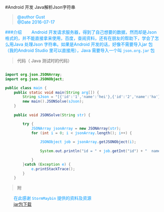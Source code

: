 #Android 开发 Java解析Json字符串

><font color=#0099ff>@author Gust <br>
>@Date 2016-07-17


###介绍
&emsp;&emsp;Android 开发请求服务器，得到了自己想要的数据，然而却是Json 格式的，并不能直接拿来使用，百度，查阅资料，还有在朋友的帮助下，学会了怎么用Java 处理Json 字符串。如果是Android 开发的话，好像不需要导入jar 包（我的Android Studio 里可以直接用），Java 需要导入一个叫 ``` json.org.jar ``` 包

>代码（ Java 测试时的代码）

```java
	
import org.json.JSONArray;
import org.json.JSONObject;

public class main {
	public static void main(String arg[]) {
		String sJson = "[{'id':'1','name':'hei'},{'id':'2','name':'ha'}]";
		new main().JSONSolve(sJson);
	}
	
	public void JSONSolve(String str) {

        try {
            JSONArray jsonArray = new JSONArray(str);
            for (int i = 0; i < jsonArray.length(); i++) {
                
                JSONObject job = jsonArray.getJSONObject(i);
                
                System.out.println("id = " + job.getInt("id") + "  name = " + job.getString("name"));

            }
        }catch (Exception e) {
            e.printStackTrace();
        }
    }


```

>附


&emsp;&emsp;在此感谢 ```StormMaybin``` 提供的资料及资源 <br>
&emsp;&emsp;[jar包下载](http://download.csdn.net/detail/hashgust/9578559)
